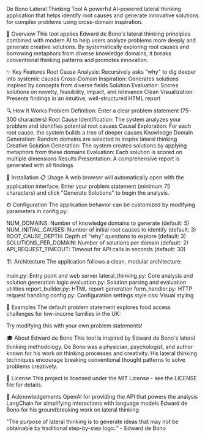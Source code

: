 De Bono Lateral Thinking Tool
A powerful AI-powered lateral thinking application that helps identify root causes and generate innovative solutions for complex problems using cross-domain inspiration.

🧠 Overview
This tool applies Edward de Bono's lateral thinking principles combined with modern AI to help users analyze problems more deeply and generate creative solutions. By systematically exploring root causes and borrowing metaphors from diverse knowledge domains, it breaks conventional thinking patterns and promotes innovation.

✨ Key Features
Root Cause Analysis: Recursively asks "why" to dig deeper into systemic causes
Cross-Domain Inspiration: Generates solutions inspired by concepts from diverse fields
Solution Evaluation: Scores solutions on novelty, feasibility, impact, and relevance
Clean Visualization: Presents findings in an intuitive, well-structured HTML report

🔍 How It Works
Problem Definition: Enter a clear problem statement (75-300 characters)
Root Cause Identification: The system analyzes your problem and identifies potential root causes
Causal Exploration: For each root cause, the system builds a tree of deeper causes
Knowledge Domain Generation: Random domains are selected to inspire lateral thinking
Creative Solution Generation: The system creates solutions by applying metaphors from these domains
Evaluation: Each solution is scored on multiple dimensions
Results Presentation: A comprehensive report is generated with all findings

🚀 Installation
📋 Usage
A web browser will automatically open with the application interface. Enter your problem statement (minimum 75 characters) and click "Generate Solutions" to begin the analysis.

⚙️ Configuration
The application behavior can be customized by modifying parameters in config.py:

NUM_DOMAINS: Number of knowledge domains to generate (default: 5)
NUM_INITIAL_CAUSES: Number of initial root causes to identify (default: 3)
ROOT_CAUSE_DEPTH: Depth of "why" questions to explore (default: 3)
SOLUTIONS_PER_DOMAIN: Number of solutions per domain (default: 2)
API_REQUEST_TIMEOUT: Timeout for API calls in seconds (default: 30)

🏗️ Architecture
The application follows a clean, modular architecture:

main.py: Entry point and web server
lateral_thinking.py: Core analysis and solution generation logic
evaluation.py: Solution parsing and evaluation utilities
report_builder.py: HTML report generation
form_handler.py: HTTP request handling
config.py: Configuration settings
style.css: Visual styling

🌟 Examples
The default problem statement explores food access challenges for low-income families in the UK:

Try modifying this with your own problem statements!

🎓 About Edward de Bono
This tool is inspired by Edward de Bono's lateral thinking methodology. De Bono was a physician, psychologist, and author known for his work on thinking processes and creativity. His lateral thinking techniques encourage breaking conventional thought patterns to solve problems creatively.

📄 License
This project is licensed under the MIT License - see the LICENSE file for details.

🙏 Acknowledgements
OpenAI for providing the API that powers the analysis
LangChain for simplifying interactions with language models
Edward de Bono for his groundbreaking work on lateral thinking

"The purpose of lateral thinking is to generate ideas that may not be obtainable by traditional step-by-step logic." - Edward de Bono
